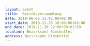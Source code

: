 ```yaml
---
layout: event
title:  Bezirksversammlung
date: 2019-06-05 11:42:00+00:00
start_date: 2019-11-28 18:00:00+01:00
end_date: 2019-11-28 22:00:00+01:00
location: Bezirksamt Eimsbüttel
address: Bezirksamt Eimsbüttel
---
```

